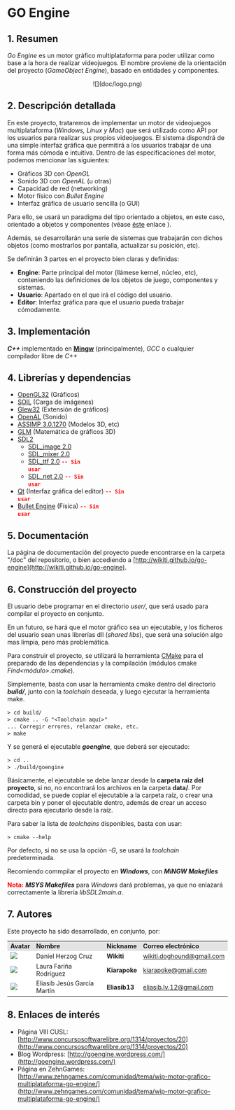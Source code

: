 # GO Engine


## 1. Resumen ##
*Go Engine* es un motor gráfico multiplataforma para poder utilizar como base a la hora de realizar videojuegos. El nombre proviene de la orientación del proyecto (*GameObject Engine*), basado en entidades y componentes.

<div align="center">
![](doc/logo.png)
<div align="left">


## 2. Descripción detallada ##
En este proyecto, trataremos de implementar un motor de videojuegos multiplataforma (*Windows, Linux y Mac*) que será utilizado como API por los usuarios para realizar sus propios videojuegos.
El sistema dispondrá de una simple interfaz gráfica que permitirá a los usuarios trabajar de una forma más cómoda e intuitiva.
Dentro de las especificaciones del motor, podemos mencionar las siguientes:

- Gráficos 3D con *OpenGL*
- Sonido 3D con *OpenAL* (u otras)
- Capacidad de red (networking)
- Motor físico con *Bullet Engine*
- Interfaz gráfica de usuario sencilla (o GUI)

Para ello, se usará un paradigma del tipo orientado a objetos, en este caso, orientado a objetos y componentes (véase [éste](http://www.genbetadev.com/programacion-de-videojuegos/diseno-de-videojuegos-orientado-a-entidades-y-componentes "éste") enlace ).

Además, se desarrollarán una serie de sistemas que trabajarán con dichos objetos (como mostrarlos por pantalla, actualizar su posición, etc).

Se definirán 3 partes en el proyecto bien claras y definidas:

- **Engine**: Parte principal del motor (llámese kernel, núcleo, etc), conteniendo las definiciones de los objetos de juego, componentes y sistemas.
- **Usuario**: Apartado en el que irá el código del usuario.
- **Editor**: Interfaz gráfica para que el usuario pueda trabajar cómodamente.


## 3. Implementación ##
***C++*** implementado en [**Mingw**](http://www.mingw.org/) (principalmente), *GCC* o cualquier compilador libre de *C++*


## 4. Librerías y dependencias ##
- [OpenGL32](http://www.opengl.org/ "OpenGL32") (Gráficos) 
- [SOIL](http://www.opengl.org/wiki/Image_Libraries "SOIL") (Carga de imágenes)
- [Glew32](http://glew.sourceforge.net/ "glew32") (Extensión de gráficos) 
- [OpenAL](http://kcat.strangesoft.net/openal.html "OpenAL") (Sonido)
- [ASSIMP 3.0.1270](http://assimp.sourceforge.net/ "ASSIMP") (Modelos 3D, etc)
- [GLM](http://glm.g-truc.net/ "GL Maths") (Matemática de gráficos 3D)
- [SDL2](http://www.libsdl.org/ "SDL2")
	- [SDL_image 2.0](http://www.libsdl.org/projects/SDL_image/ "SDL_image 2.0")
	- [SDL_mixer 2.0	](http://www.libsdl.org/projects/SDL_mixer/ "SDL_mixer 2.0")
	- [SDL_ttf 2.0](http://www.libsdl.org/projects/SDL_ttf/ "SDL_ttf 2.0") <span style="color: red; font-weight: bold;"><code>-- Sin usar</code></span>
	- [SDL_net 2.0](	http://www.libsdl.org/projects/SDL_net/ "SDL_net 2.0") <span style="color: red; font-weight: bold;"><code>-- Sin usar</code></span>
- [Qt](http://qt-project.org/ "Qt") (Interfaz gráfica del editor) <span style="color: red; font-weight: bold;"><code>-- Sin usar</code></span>
- [Bullet Engine](http://bulletphysics.org/wordpress/ "Bullet Engine") (Física) <span style="color: red; font-weight: bold;"><code>-- Sin usar</code></span>


## 5. Documentación ##

La página de documentación del proyecto puede encontrarse en la carpeta "/doc" del repositorio, o bien accediendo a [http://wikiti.github.io/go-engine](http://wikiti.github.io/go-engine).

## 6. Construcción del proyecto ##
El usuario debe programar en el directorio *user/*, que será usado para compilar el proyecto en conjunto.

En un futuro, se hará que el motor gráfico sea un ejecutable, y los ficheros del usuario sean unas librerías dll (*shared libs*), que será una solución algo mas limpia, pero más problemática.

Para construir el proyecto, se utilizará la herramienta [CMake](http://www.cmake.org/) para el preparado de las dependencias y la compilación (módulos cmake *Find&lt;módulo&gt;.cmake*).

Simplemente, basta con usar la herramienta cmake dentro del directorio ***build/***, junto con la *toolchain* deseada, y luego ejecutar la herramienta make.

	> cd build/
	> cmake .. -G "<Toolchain aquí>"
	... Corregir errores, relanzar cmake, etc.
	> make


Y se generá el ejecutable ***goengine***, que deberá ser ejecutado:

	> cd ..
	> ./build/goengine

Básicamente, el ejecutable se debe lanzar desde la **carpeta raíz del proyecto**, si no, no encontrará los archivos en la carpeta **data/**.
Por comodidad, se puede copiar el ejecutable a la carpeta raíz, o crear una carpeta bin y poner el ejecutable dentro, además de crear un acceso directo para ejecutarlo desde la raíz.


Para saber la lista de *toolchains* disponibles, basta con usar:

	> cmake --help

Por defecto, si no se usa la opción *-G*, se usará la *toolchain* predeterminada.

Recomiendo commpilar el proyecto en ***Windows***, con ***MiNGW Makefiles***

<span style="color: red; font-weight: bold;">Nota:</span> ***MSYS Makefiles*** para *Windows* dará problemas, ya que no enlazará correctamente la librería *libSDL2main.a*. 

## 7. Autores ##

Este proyecto ha sido desarrollado, en conjunto, por:

<!-- Tabla -->
<table cellspacing="0">
  <tr  style="background-color: #E3E3E3;">
    <td> <b>Avatar</b> </td>
    <td> <b>Nombre</b> </td>
    <td> <b>Nickname</b> </td>
	<td> <b>Correo electrónico</b> </td>
  </tr>
  <tr style="background-color: #FFFFFF;">
    <td> <img width="64"src="http://imageshack.us/a/img209/6782/parrotav.png"/> </td>
    <td> Daniel Herzog Cruz </td>
    <td> <b>Wikiti</b> </td>
	<td> <a href="mailto:wikiti.doghound@gmail.com"> wikiti.doghound@gmail.com</a> </td>
  </tr>
  <tr style="background-color: #FFFFFF;">
    <td> <img width="64"src="http://media.steampowered.com/steamcommunity/public/images/avatars/a8/a85132cd5fbfd5f510012342a3074ef613003332_full.jpg"/> </td>
    <td> Laura Fariña Rodríguez </td>
    <td> <b>Kiarapoke</b> </td>
	<td> <a href="mailto:kiarapoke@gmail.com"> kiarapoke@gmail.com</a> </td>
  </tr>
  <tr style="background-color: #FFFFFF;">
    <td> <img width="64"src="http://media.steampowered.com/steamcommunity/public/images/avatars/6d/6d11192b1c41f360c6763f55d926436b112c207e_full.jpg"/> </td>
    <td> Eliasib Jesús García Martín </td>
    <td> <b>Eliasib13</b> </td>
	<td> <a href="mailto:eliasib.lv.12@gmail.com"> eliasib.lv.12@gmail.com</a> </td>
  </tr>
</table>
<!-- Fin tabla -->


## 8. Enlaces de interés ##

- Página VIII CUSL: [http://www.concursosoftwarelibre.org/1314/proyectos/20](http://www.concursosoftwarelibre.org/1314/proyectos/20)
- Blog Wordpress: [http://goengine.wordpress.com/](http://goengine.wordpress.com/)
- Página en ZehnGames: [http://www.zehngames.com/comunidad/tema/wip-motor-grafico-multiplataforma-go-engine/](http://www.zehngames.com/comunidad/tema/wip-motor-grafico-multiplataforma-go-engine/)